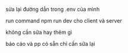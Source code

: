 sửa lại đường dẫn trong .env của mình

run command npm run dev cho client và server

không cần sữa hay thêm gì

báo cáo và pp có sẵn chỉ cần sữa lại
